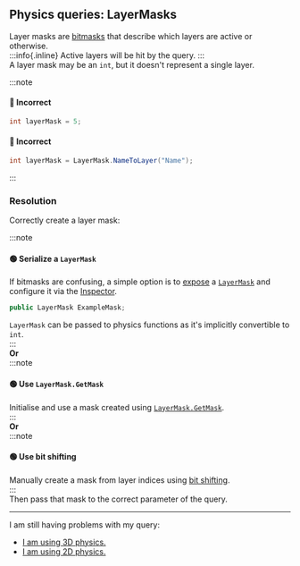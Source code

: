 ## Physics queries: LayerMasks

Layer masks are [bitmasks](../Physics/Bitmasks.md) that describe which layers are active or otherwise.  
:::info{.inline}
Active layers will be hit by the query.
:::  
A layer mask may be an `int`, but it doesn't represent a single layer.

:::note
#### 🔴 Incorrect
```csharp
int layerMask = 5;
```

#### 🔴 Incorrect
```csharp
int layerMask = LayerMask.NameToLayer("Name");
```
:::

### Resolution
Correctly create a layer mask:

:::note
#### 🟢 Serialize a `LayerMask`
If bitmasks are confusing, a simple option is to [expose](../Serialization/Serializing%20A%20Field%201.md) a [`LayerMask`](https://docs.unity3d.com/ScriptReference/LayerMask.html) and configure it via the [Inspector](https://docs.unity3d.com/Manual/UsingTheInspector.html).
```csharp
public LayerMask ExampleMask;
```
`LayerMask` can be passed to physics functions as it's implicitly convertible to `int`.  
:::  
**Or**  
:::note
#### 🟢 Use `LayerMask.GetMask`
Initialise and use a mask created using [`LayerMask.GetMask`](https://docs.unity3d.com/ScriptReference/LayerMask.GetMask.html).  
:::  
**Or**  
:::note
#### 🟢 Use bit shifting
Manually create a mask from layer indices using [bit shifting](../Physics/Bitmasks.md#creating-masks).  
:::  
Then pass that mask to the correct parameter of the query.


---
I am still having problems with my query:  
- [I am using 3D physics.](Incorrect%20Parameters%203D.md)
- [I am using 2D physics.](Incorrect%20Parameters%202D.md)